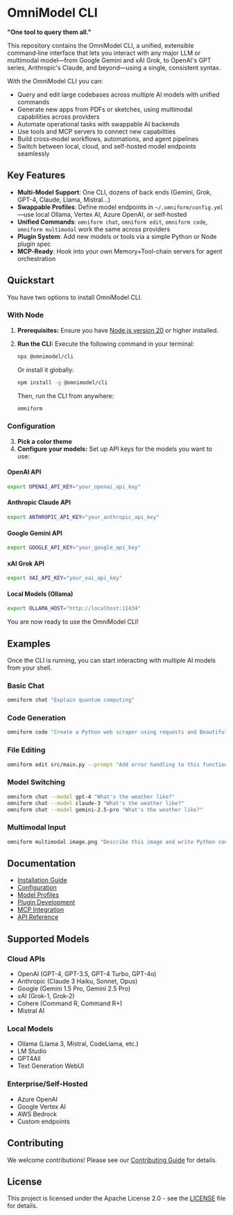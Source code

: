 # OmniModel CLI
**"One tool to query them all."**

This repository contains the OmniModel CLI, a unified, extensible command‑line interface that lets you interact with any major LLM or multimodal model—from Google Gemini and xAI Grok, to OpenAI's GPT series, Anthropic's Claude, and beyond—using a single, consistent syntax.

With the OmniModel CLI you can:

- Query and edit large codebases across multiple AI models with unified commands
- Generate new apps from PDFs or sketches, using multimodal capabilities across providers
- Automate operational tasks with swappable AI backends
- Use tools and MCP servers to connect new capabilities
- Build cross‑model workflows, automations, and agent pipelines
- Switch between local, cloud, and self-hosted model endpoints seamlessly

## Key Features

- **Multi‑Model Support**: One CLI, dozens of back ends (Gemini, Grok, GPT-4, Claude, Llama, Mistral…)
- **Swappable Profiles**: Define model endpoints in `~/.omniform/config.yml`—use local Ollama, Vertex AI, Azure OpenAI, or self‑hosted
- **Unified Commands**: `omniform chat`, `omniform edit`, `omniform code`, `omniform multimodal` work the same across providers
- **Plugin System**: Add new models or tools via a simple Python or Node plugin spec
- **MCP‑Ready**: Hook into your own Memory+Tool-chain servers for agent orchestration

## Quickstart

You have two options to install OmniModel CLI.

### With Node

1. **Prerequisites:** Ensure you have [Node.js version 20](https://nodejs.org/en/download) or higher installed.
2. **Run the CLI:** Execute the following command in your terminal:

   ```bash
   npx @omnimodel/cli
   ```

   Or install it globally:

   ```bash
   npm install -g @omnimodel/cli
   ```

   Then, run the CLI from anywhere:

   ```bash
   omniform
   ```

### Configuration

3. **Pick a color theme**
4. **Configure your models:** Set up API keys for the models you want to use:

#### OpenAI API

```bash
export OPENAI_API_KEY="your_openai_api_key"
```

#### Anthropic Claude API

```bash
export ANTHROPIC_API_KEY="your_anthropic_api_key"
```

#### Google Gemini API

```bash
export GOOGLE_API_KEY="your_google_api_key"
```

#### xAI Grok API

```bash
export XAI_API_KEY="your_xai_api_key"
```

#### Local Models (Ollama)

```bash
export OLLAMA_HOST="http://localhost:11434"
```

You are now ready to use the OmniModel CLI!

## Examples

Once the CLI is running, you can start interacting with multiple AI models from your shell.

### Basic Chat

```bash
omniform chat "Explain quantum computing"
```

### Code Generation

```bash
omniform code "Create a Python web scraper using requests and BeautifulSoup"
```

### File Editing

```bash
omniform edit src/main.py --prompt "Add error handling to this function"
```

### Model Switching

```bash
omniform chat --model gpt-4 "What's the weather like?"
omniform chat --model claude-3 "What's the weather like?"
omniform chat --model gemini-2.5-pro "What's the weather like?"
```

### Multimodal Input

```bash
omniform multimodal image.png "Describe this image and write Python code to recreate it"
```

## Documentation

- [Installation Guide](./docs/installation.md)
- [Configuration](./docs/configuration.md)
- [Model Profiles](./docs/model-profiles.md)
- [Plugin Development](./docs/plugin-development.md)
- [MCP Integration](./docs/mcp-integration.md)
- [API Reference](./docs/api-reference.md)

## Supported Models

### Cloud APIs
- OpenAI (GPT-4, GPT-3.5, GPT-4 Turbo, GPT-4o)
- Anthropic (Claude 3 Haiku, Sonnet, Opus)
- Google (Gemini 1.5 Pro, Gemini 2.5 Pro)
- xAI (Grok-1, Grok-2)
- Cohere (Command R, Command R+)
- Mistral AI

### Local Models
- Ollama (Llama 3, Mistral, CodeLlama, etc.)
- LM Studio
- GPT4All
- Text Generation WebUI

### Enterprise/Self-Hosted
- Azure OpenAI
- Google Vertex AI
- AWS Bedrock
- Custom endpoints

## Contributing

We welcome contributions! Please see our [Contributing Guide](./CONTRIBUTING.md) for details.

## License

This project is licensed under the Apache License 2.0 - see the [LICENSE](./LICENSE) file for details.

